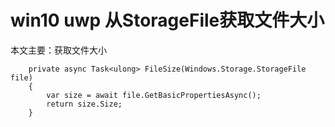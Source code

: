 # win10 uwp 从StorageFile获取文件大小

本文主要：获取文件大小

        private async Task<ulong> FileSize(Windows.Storage.StorageFile file)
        {
            var size = await file.GetBasicPropertiesAsync();
            return size.Size;
        }
        
        